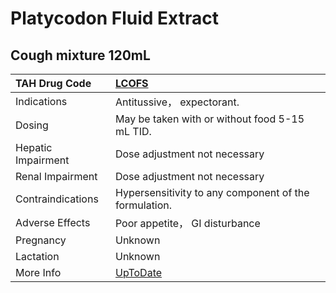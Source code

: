 # Platycodon Fluid Extract

## Cough mixture 120mL

| TAH Drug Code      | [LCOFS](https://www.tahsda.org.tw/drugs/hissearch.php?drug_code=LCOFS)                  |
|:-------------------|:----------------------------------------------------------------------------------------|
| Indications        | Antitussive， expectorant.                                                              |
| Dosing             | May be taken with or without food 5-15 mL TID.                                          |
| Hepatic Impairment | Dose adjustment not necessary                                                           |
| Renal Impairment   | Dose adjustment not necessary                                                           |
| Contraindications  | Hypersensitivity to any component of the formulation.                                   |
| Adverse Effects    | Poor appetite， GI disturbance                                                          |
| Pregnancy          | Unknown                                                                                 |
| Lactation          | Unknown                                                                                 |
| More Info          | [UpToDate](https://www.uptodate.com/contents/platycodon-fluid-extract-drug-information) |

